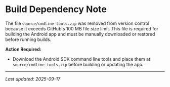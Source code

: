 # Build Dependency Note

The file `source/cmdline-tools.zip` was removed from version control because it exceeds GitHub's 100 MB file size limit. This file is required for building the Android app and must be manually downloaded or restored before running builds.

**Action Required:**
- Download the Android SDK command line tools and place them at `source/cmdline-tools.zip` before building or updating the app.

---

_Last updated: 2025-09-17_
